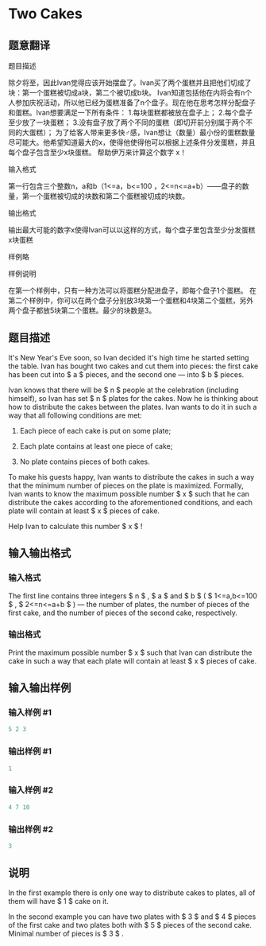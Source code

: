 # Two Cakes

## 题意翻译

题目描述

除夕将至，因此Ivan觉得应该开始摆盘了。Ivan买了两个蛋糕并且把他们切成了块：第一个蛋糕被切成a块，第二个被切成b块。 Ivan知道包括他在内将会有n个人参加庆祝活动，所以他已经为蛋糕准备了n个盘子。现在他在思考怎样分配盘子和蛋糕。Ivan想要满足一下所有条件： 1.每块蛋糕都被放在盘子上； 2.每个盘子至少放了一块蛋糕； 3.没有盘子放了两个不同的蛋糕（即切开前分别属于两个不同的大蛋糕）； 为了给客人带来更多快♂感，Ivan想让（数量）最小份的蛋糕数量尽可能大。他希望知道最大的x，使得他使得他可以根据上述条件分发蛋糕，并且每个盘子包含至少x块蛋糕。 帮助伊万来计算这个数字 x！

输入格式

第一行包含三个整数n，a和b（1<=a，b<=100 ，2<=n<=a+b）——盘子的数量，第一个蛋糕被切成的块数和第二个蛋糕被切成的块数。

输出格式

输出最大可能的数字x使得Ivan可以以这样的方式，每个盘子里包含至少分发蛋糕x块蛋糕

样例略

样例说明

在第一个样例中，只有一种方法可以将蛋糕分配进盘子，即每个盘子1个蛋糕。 在第二个样例中，你可以在两个盘子分别放3块第一个蛋糕和4块第二个蛋糕，另外两个盘子都放5块第二个蛋糕。最少的块数是3。 

## 题目描述

It's New Year's Eve soon, so Ivan decided it's high time he started setting the table. Ivan has bought two cakes and cut them into pieces: the first cake has been cut into $ a $ pieces, and the second one — into $ b $ pieces.

Ivan knows that there will be $ n $ people at the celebration (including himself), so Ivan has set $ n $ plates for the cakes. Now he is thinking about how to distribute the cakes between the plates. Ivan wants to do it in such a way that all following conditions are met:

1. Each piece of each cake is put on some plate;

2. Each plate contains at least one piece of cake;

3. No plate contains pieces of both cakes.

To make his guests happy, Ivan wants to distribute the cakes in such a way that the minimum number of pieces on the plate is maximized. Formally, Ivan wants to know the maximum possible number $ x $ such that he can distribute the cakes according to the aforementioned conditions, and each plate will contain at least $ x $ pieces of cake.

Help Ivan to calculate this number $ x $ !

## 输入输出格式

### 输入格式

The first line contains three integers $ n $ , $ a $ and $ b $ ( $ 1<=a,b<=100 $ , $ 2<=n<=a+b $ ) — the number of plates, the number of pieces of the first cake, and the number of pieces of the second cake, respectively.

### 输出格式

Print the maximum possible number $ x $ such that Ivan can distribute the cake in such a way that each plate will contain at least $ x $ pieces of cake.

## 输入输出样例

### 输入样例 #1

```cpp
5 2 3

```
### 输出样例 #1

```cpp
1

```
### 输入样例 #2

```cpp
4 7 10

```
### 输出样例 #2

```cpp
3

```
## 说明

In the first example there is only one way to distribute cakes to plates, all of them will have $ 1 $ cake on it.

In the second example you can have two plates with $ 3 $ and $ 4 $ pieces of the first cake and two plates both with $ 5 $ pieces of the second cake. Minimal number of pieces is $ 3 $ .

